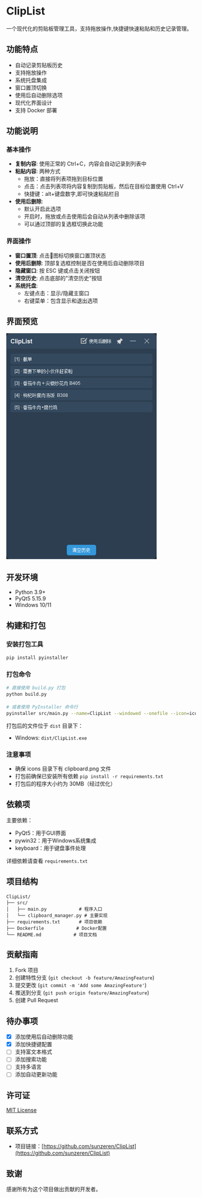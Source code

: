 # ClipList

一个现代化的剪贴板管理工具，支持拖放操作,快捷键快速粘贴和历史记录管理。

## 功能特点

- 自动记录剪贴板历史
- 支持拖放操作
- 系统托盘集成
- 窗口置顶切换
- 使用后自动删除选项
- 现代化界面设计
- 支持 Docker 部署

## 功能说明

### 基本操作
- **复制内容**: 使用正常的 Ctrl+C，内容会自动记录到列表中
- **粘贴内容**: 两种方式
  - 拖放：直接将列表项拖到目标位置
  - 点击：点击列表项将内容复制到剪贴板，然后在目标位置使用 Ctrl+V
  - 快捷键：alt+键盘数字,即可快速粘贴栏目
- **使用后删除**: 
  - 默认开启此选项
  - 开启时，拖放或点击使用后会自动从列表中删除该项
  - 可以通过顶部的复选框切换此功能

### 界面操作
- **窗口置顶**: 点击📌图标切换窗口置顶状态
- **使用后删除**: 顶部复选框控制是否在使用后自动删除项目
- **隐藏窗口**: 按 ESC 键或点击关闭按钮
- **清空历史**: 点击底部的"清空历史"按钮
- **系统托盘**: 
  - 左键点击：显示/隐藏主窗口
  - 右键菜单：包含显示和退出选项

## 界面预览

![ClipList Interface](docs/images/preview.png)

## 开发环境

- Python 3.9+
- PyQt5 5.15.9
- Windows 10/11

## 构建和打包

### 安装打包工具
```bash
pip install pyinstaller
```

### 打包命令
```bash
# 直接使用 build.py 打包
python build.py

# 或者使用 PyInstaller 命令行
pyinstaller src/main.py --name=ClipList --windowed --onefile --icon=icons/clipboard.png --add-data="icons/clipboard.png;icons" --clean --noconfirm
```

打包后的文件位于 `dist` 目录下：
- Windows: `dist/ClipList.exe`

### 注意事项
- 确保 icons 目录下有 clipboard.png 文件
- 打包前确保已安装所有依赖 `pip install -r requirements.txt`
- 打包后的程序大小约为 30MB（经过优化）

## 依赖项

主要依赖：
- PyQt5：用于GUI界面
- pywin32：用于Windows系统集成
- keyboard：用于键盘事件处理

详细依赖请查看 `requirements.txt`

## 项目结构

```
ClipList/
├── src/
│   ├── main.py            # 程序入口
│   └── clipboard_manager.py # 主要实现
├── requirements.txt       # 项目依赖
├── Dockerfile            # Docker配置
└── README.md            # 项目文档
```

## 贡献指南

1. Fork 项目
2. 创建特性分支 (`git checkout -b feature/AmazingFeature`)
3. 提交更改 (`git commit -m 'Add some AmazingFeature'`)
4. 推送到分支 (`git push origin feature/AmazingFeature`)
5. 创建 Pull Request

## 待办事项

- [x] 添加使用后自动删除功能
- [x] 添加快捷键配置
- [ ] 支持富文本格式
- [ ] 添加搜索功能
- [ ] 支持多语言
- [ ] 添加自动更新功能

## 许可证

[MIT License](LICENSE)

## 联系方式

- 项目链接：[https://github.com/sunzeren/ClipList](https://github.com/sunzeren/ClipList)

## 致谢

感谢所有为这个项目做出贡献的开发者。
```
